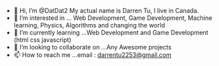 - 👋 Hi, I’m @DatDat2 My actual name is Darren Tu, I live in Canada.
- 👀 I’m interested in ... Web Development, Game Development, Machine learning, Physics, Algorithms and changing the world
- 🌱 I’m currently learning ...Web Development and Game Development (html css javascript)
- 💞️ I’m looking to collaborate on ...Any Awesome projects
- 📫 How to reach me ...email : darrentu2253@gmail.com 

<!---
DatDat2/DatDat2 is a ✨ special ✨ repository because its `README.md` (this file) appears on your GitHub profile.
You can click the Preview link to take a look at your changes.
--->
